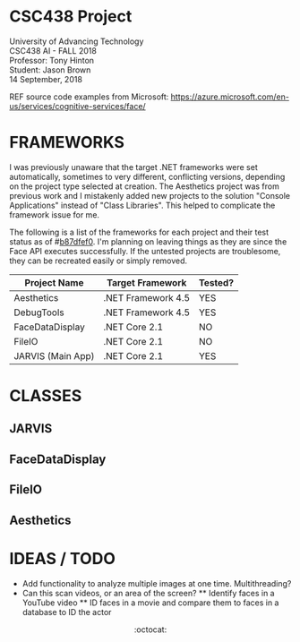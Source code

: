 # CSC438 Project

University of Advancing Technology  
CSC438 AI - FALL 2018  
Professor: Tony Hinton  
Student: Jason Brown  
14 September, 2018  
 
REF source code examples from Microsoft:
https://azure.microsoft.com/en-us/services/cognitive-services/face/

# FRAMEWORKS
I was previously unaware that the target .NET frameworks were set automatically, sometimes to
very different, conflicting versions, depending on the project type selected at creation. The
Aesthetics project was from previous work and I mistakenly added new projects to the solution
"Console Applications" instead of "Class Libraries". This helped to complicate the framework
issue for me. 

The following is a list of the frameworks for each project and their test status
as of #[b87dfef0](https://github.com/JCBrown602/CSC438/commit/d5ca917ba38451a7f9727a85ee20f52fa872dc28). I'm planning on leaving things as they are since the Face API executes
successfully. If the untested projects are troublesome, they can be recreated easily or simply
removed.

Project Name | Target Framework | Tested?
------------ | ---------------- | ---------
Aesthetics | .NET Framework 4.5 | YES
DebugTools | .NET Framework 4.5 | YES
FaceDataDisplay | .NET Core 2.1 | NO
FileIO | .NET Core 2.1 | NO
JARVIS (Main App) | .NET Core 2.1 | YES
# CLASSES
## JARVIS

## FaceDataDisplay

## FileIO

## Aesthetics

# IDEAS / TODO
* Add functionality to analyze multiple images at one time. Multithreading?
* Can this scan videos, or an area of the screen?
** Identify faces in a YouTube video
** ID faces in a movie and compare them to faces in a database to ID the actor

<center> :octocat: </center>